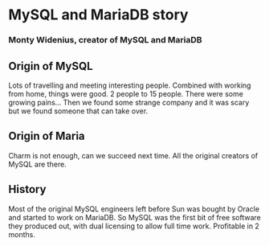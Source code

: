 # MySQL and MariaDB story

### Monty Widenius, creator of MySQL and MariaDB

## Origin of MySQL

Lots of travelling and meeting interesting people. Combined with working from home, things were good. 2 people to 15 people. There were some growing pains... Then we found some strange company and it was scary but we found someone that can take over.

## Origin of Maria

Charm is not enough, can we succeed next time. All the original creators of MySQL are there.

## History

Most of the original MySQL engineers left before Sun was bought by Oracle and started to work on MariaDB. So MySQL was the first bit of free software they produced out, with dual licensing to allow full time work. Profitable in 2 months.
